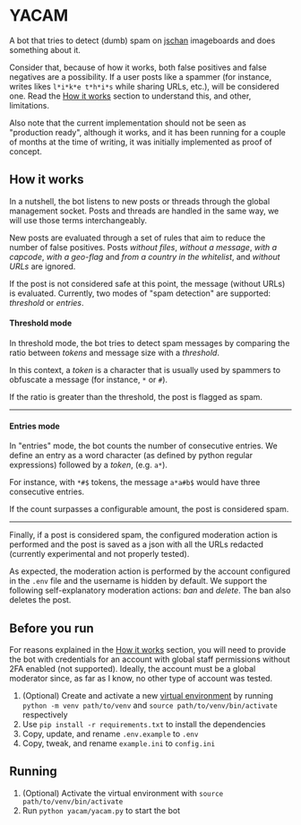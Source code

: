 # YACAM

A bot that tries to detect (dumb) spam on [jschan](https://gitgud.io/fatchan/jschan) imageboards and does something about it.

Consider that, because of how it works, both false positives and false negatives are a possibility.
If a user posts like a spammer (for instance, writes likes `l*i*k*e t*h*i*s` while sharing URLs, etc.), will be
considered one.
Read the [How it works](#how-it-works) section to understand this, and other, limitations.

Also note that the current implementation should not be seen as "production ready", although it works,
and it has been running for a couple of months at the time of writing, it was initially implemented as proof of
concept.

## How it works

In a nutshell, the bot listens to new posts or threads through the global management socket.
Posts and threads are handled in the same way, we will use those terms interchangeably.

New posts are evaluated through a set of rules that aim to reduce the number of false positives.
Posts _without files_, _without a message_, _with a capcode_, _with a geo-flag_ and _from a country in the whitelist_,
and _without URLs_ are ignored.

If the post is not considered safe at this point, the message (without URLs) is evaluated.
Currently, two modes of "spam detection" are supported: _threshold_ or _entries_.

#### Threshold mode

In threshold mode, the bot tries to detect spam messages by comparing the ratio between _tokens_ and message size with a
_threshold_.

In this context, a _token_ is a character that is usually used by spammers to obfuscate a message (for instance, `*`
or `#`).

If the ratio is greater than the threshold, the post is flagged as spam.

--- 

#### Entries mode

In "entries" mode, the bot counts the number of consecutive entries. We define an entry as a word character (as defined
by
python regular expressions) followed by a _token_, (e.g. `a*`).

For instance, with `*#$` tokens, the message `a*a#b$` would have three consecutive entries.

If the count surpasses a configurable amount, the post is considered spam.

---

Finally, if a post is considered spam, the configured moderation action is performed and the post is saved as a
json with all the URLs redacted (currently experimental and not properly tested).

As expected, the moderation action is performed by the account configured in the `.env` file and the username is hidden
by default.
We support the following self-explanatory moderation actions: _ban_ and _delete_.
The ban also deletes the post.

## Before you run

For reasons explained in the [How it works](#how-it-works) section,
you will need to provide the bot with credentials for an account with global staff permissions without 2FA enabled (not
supported).
Ideally, the account must be a global moderator since, as far as I know, no other type of account was tested.

1) (Optional) Create and activate a new [virtual environment](https://docs.python.org/3/library/venv.html) by
   running `python -m venv path/to/venv` and `source path/to/venv/bin/activate` respectively
2) Use `pip install -r requirements.txt` to install the dependencies
3) Copy, update, and rename `.env.example` to `.env`
4) Copy, tweak, and rename `example.ini` to `config.ini`

## Running

1) (Optional) Activate the virtual environment with `source path/to/venv/bin/activate`
2) Run `python yacam/yacam.py` to start the bot

